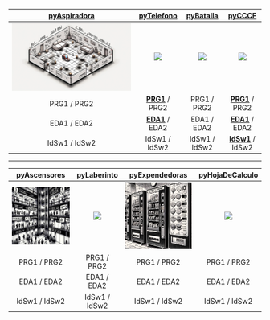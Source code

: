 <div align=center>

|[pyAspiradora](https://github.com/puntoReflex/pyAspiradora)|[pyTelefono](https://github.com/puntoReflex/pyTelefonoDescacharrado)|[pyBatalla](https://github.com/puntoReflex/pyBatalla)|[pyCCCF](https://github.com/puntoReflex/pyCCCF)|
|:-:|:-:|:-:|:-:|
<a href="https://github.com/puntoReflex/pyAspiradora"><img src="https://raw.githubusercontent.com/puntoReflex/pyAspiradora/main/images/rectangularRoom.png"></a>|<a href="https://github.com/puntoReflex/pyTelefonoDescacharrado"><img src="https://raw.githubusercontent.com/puntoReflex/pyTelefonoDescacharrado/main/images/comicPhone.png"></a>|<a href="https://github.com/puntoReflex/pyBatalla"><img src="https://raw.githubusercontent.com/puntoReflex/pyBatalla/main/imagenes/charcoal-drawing.png"></a>|<a href="https://github.com/puntoReflex/pyCCCF"><img src="https://raw.githubusercontent.com/puntoReflex/pyCCCF/main/imagenes/shoppingCF.png"></a>
PRG1 / PRG2|[**PRG1**](https://github.com/puntoReflex/pyTelefonoDescacharrado/blob/main/src/vPRG1/README.md) / PRG2|PRG1 / PRG2|[**PRG1**](https://github.com/puntoReflex/pyCCCF/blob/main/src/vPRG1/README.md) / PRG2|
EDA1 / EDA2|[**EDA1**](https://github.com/puntoReflex/pyTelefonoDescacharrado/blob/main/src/vEDA1/README.md) / EDA2|EDA1 / EDA2|[**EDA1**](https://github.com/puntoReflex/pyCCCF/blob/main/src/v000/README.md) / EDA2|
IdSw1 / IdSw2|IdSw1 / IdSw2|IdSw1 / IdSw2|[**IdSw1**](https://github.com/puntoReflex/pyCCCF/blob/main/mdd.md) / IdSw2|

</div>

---

<div align=center>

|pyAscensores|pyLaberinto|pyExpendedoras|pyHojaDeCalculo|
|:-:|:-:|:-:|:-:|
|<img src="https://raw.githubusercontent.com/puntoReflex/pyAscensores/main/images/pyAscensores.png">|<img src="https://raw.githubusercontent.com/puntoReflex/pyLaberinto/main/images/pyLaberinto.png">|<img src="https://raw.githubusercontent.com/puntoReflex/pyExpendedoras/main/images/pyExpendedoras.png">|<img src="https://raw.githubusercontent.com/puntoReflex/pyHojaDeCalculo/main/images/pyHojaDeCalculo.png">|
PRG1 / PRG2|PRG1 / PRG2|PRG1 / PRG2|PRG1 / PRG2|
EDA1 / EDA2|EDA1 / EDA2|EDA1 / EDA2|EDA1 / EDA2
IdSw1 / IdSw2|IdSw1 / IdSw2|IdSw1 / IdSw2|IdSw1 / IdSw2


</div>
